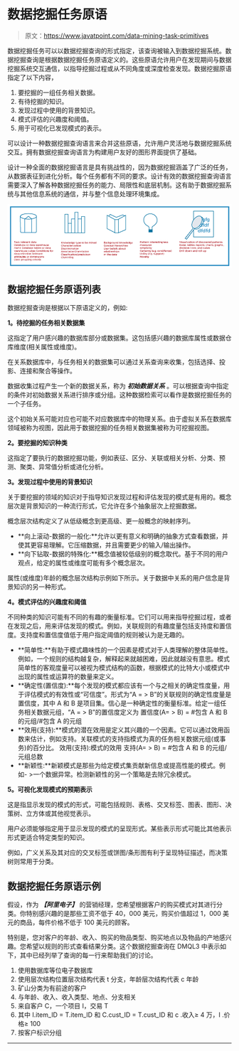 # 数据挖掘任务原语

> 原文：<https://www.javatpoint.com/data-mining-task-primitives>

数据挖掘任务可以以数据挖掘查询的形式指定，该查询被输入到数据挖掘系统。数据挖掘查询是根据数据挖掘任务原语定义的。这些原语允许用户在发现期间与数据挖掘系统交互通信，以指导挖掘过程或从不同角度或深度检查发现。数据挖掘原语指定了以下内容，

1.  要挖掘的一组任务相关数据。
2.  有待挖掘的知识。
3.  发现过程中使用的背景知识。
4.  模式评估的兴趣度和阈值。
5.  用于可视化已发现模式的表示。

可以设计一种数据挖掘查询语言来合并这些原语，允许用户灵活地与数据挖掘系统交互。拥有数据挖掘查询语言为构建用户友好的图形界面提供了基础。

设计一种全面的数据挖掘语言是具有挑战性的，因为数据挖掘涵盖了广泛的任务，从数据表征到进化分析。每个任务都有不同的要求。设计有效的数据挖掘查询语言需要深入了解各种数据挖掘任务的能力、局限性和底层机制。这有助于数据挖掘系统与其他信息系统的通信，并与整个信息处理环境集成。

![Data Mining Task Primitives](img/0e748218c4990efdf357c97820a44e15.png)

## 数据挖掘任务原语列表

数据挖掘查询是根据以下原语定义的，例如:

**1。待挖掘的任务相关数据集**

这指定了用户感兴趣的数据库部分或数据集。这包括感兴趣的数据库属性或数据仓库维度(相关属性或维度)。

在关系数据库中，与任务相关的数据集可以通过关系查询来收集，包括选择、投影、连接和聚合等操作。

数据收集过程产生一个新的数据关系，称为 ***初始数据关系*** 。可以根据查询中指定的条件对初始数据关系进行排序或分组。这种数据检索可以看作是数据挖掘任务的一个子任务。

这个初始关系可能对应也可能不对应数据库中的物理关系。由于虚拟关系在数据库领域被称为视图，因此用于数据挖掘的任务相关数据集被称为可挖掘视图。

**2。要挖掘的知识种类**

这指定了要执行的数据挖掘功能，例如表征、区分、关联或相关分析、分类、预测、聚类、异常值分析或进化分析。

**3。发现过程中使用的背景知识**

关于要挖掘的领域的知识对于指导知识发现过程和评估发现的模式是有用的。概念层次是背景知识的一种流行形式，它允许在多个抽象层次上挖掘数据。

概念层次结构定义了从低级概念到更高级、更一般概念的映射序列。

*   **向上滚动-数据的一般化:**允许以更有意义和明确的抽象方式查看数据，并使其更容易理解。它压缩数据，并且需要更少的输入/输出操作。
*   **向下钻取-数据的特殊化:**概念值被较低级别的概念取代。基于不同的用户观点，给定的属性或维度可能有多个概念层次。

属性(或维度)年龄的概念层次结构示例如下所示。关于数据中关系的用户信念是背景知识的另一种形式。

**4。模式评估的兴趣度和阈值**

不同种类的知识可能有不同的有趣的衡量标准。它们可以用来指导挖掘过程，或者在发现之后，用来评估发现的模式。例如，关联规则的有趣度量包括支持度和置信度。支持度和置信度值低于用户指定阈值的规则被认为是无趣的。

*   **简单性:**有助于模式趣味性的一个因素是模式对于人类理解的整体简单性。例如，一个规则的结构越复杂，解释起来就越困难，因此就越没有意思。模式简单性的客观度量可以被视为模式结构的函数，根据模式的比特大小或模式中出现的属性或运算符的数量来定义。
*   **确定性(置信度):**每个发现的模式都应该有一个与之相关的确定性度量，用于评估模式的有效性或“可信度”。形式为“A = > B”的关联规则的确定性度量是置信度，其中 A 和 B 是项目集。信心是一种确定性的衡量标准。给定一组任务相关数据元组，“A = > B”的置信度定义为
    置信度(A= > B) = #包含 A 和 B 的元组/#包含 A 的元组
*   **效用(支持):**模式的潜在效用是定义其兴趣的一个因素。它可以通过效用函数来估计，例如支持。关联模式的支持指模式为真的任务相关数据元组(或事务)的百分比。
    效用(支持):模式的效用
    支持(A= > B) = #包含 A 和 B 的元组/元组总数
*   **新颖性:**新颖模式是那些为给定模式集贡献新信息或提高性能的模式。例如- >一个数据异常。检测新颖性的另一个策略是去除冗余模式。

**5。可视化发现模式的预期表示**

这是指显示发现的模式的形式，可能包括规则、表格、交叉标签、图表、图形、决策树、立方体或其他视觉表示。

用户必须能够指定用于显示发现的模式的呈现形式。某些表示形式可能比其他表示形式更适合特定类型的知识。

例如，广义关系及其对应的交叉标签或饼图/条形图有利于呈现特征描述，而决策树则常用于分类。

## 数据挖掘任务原语示例

假设，作为 ***【阿里电子】*** 的营销经理，您希望根据客户的购买模式对其进行分类。你特别感兴趣的是那些工资不低于 40，000 美元，购买价值超过 1，000 美元的商品，每件价格不低于 100 美元的顾客。

特别是，您对客户的年龄、收入、购买的物品类型、购买地点以及物品的产地感兴趣。您希望以规则的形式查看结果分类。这个数据挖掘查询在 DMQL3 中表示如下，其中已经列举了查询的每一行来帮助我们的讨论。

1.  使用数据库等位电子数据库
2.  使用层次结构位置层次结构代表 t 分支，年龄层次结构代表 c 年龄
3.  矿山分类为有前途的客户
4.  与年龄、收入、收入类型、地点、分支相关
5.  来自客户 C，一个项目 I，交易 T
6.  其中 I.item_ID = T.item_ID 和 C.cust_ID = T.cust_ID 和 c .收入≥ 4 万，I .价格≥ 100
7.  按客户标识分组

* * *